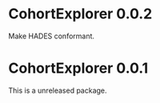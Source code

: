CohortExplorer 0.0.2
======================

Make HADES conformant. 

CohortExplorer 0.0.1
======================

This is a unreleased package. 

